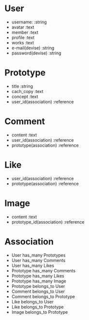 # User
* username:         :string
* avatar            :text
* member            :text
* profile           :text
* works             :text
* e-mail(devise)    :string
* password(devise)  :string

# Prototype
* title                   :string
* cach_copy               :text
* concept                 :text
* user_id(association)    :reference

# Comment
* content                 :text
* user_id(association)    :reference
* prototype(association)  :reference

# Like
* user_id(association)    :reference
* prototype(association)  :reference

# Image
* content                   :text
* prototype_id(association) :reference

# Association
* User has_many Prototypes
* User has_many Comments
* User has_many Likes
* Prototype has_many Comments
* Prototype has_many Likes
* Prototype has_many Image
* Prototype belongs_to User
* Comment belongs_to User
* Comment belongs_to Prototype
* Like belongs_to User
* Like belongs_to Prototype
* Image belongs_to Prototype
